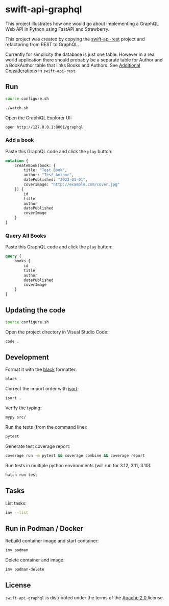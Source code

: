 # swift-api-graphql

This project illustrates how one would go about implementing a GraphQL Web API in Python using FastAPI and Strawberry. 

This project was created by copying the [swift-api-rest](https://github.com/vkantchev/swift-api-rest) project and refactoring from REST to GraphQL. 

Currently for simplicity the database is just one table. However in a real world application there should probably be a separate table for Author and a BookAuthor table that links Books and Authors. See [Additional Considerations](https://github.com/vkantchev/swift-api-rest?tab=readme-ov-file#additional-considerations) in `swift-api-rest`.

## Run

```bash
source configure.sh

./watch.sh
```

Open the Graph<i>i</i>QL Explorer UI:

```bash
open http://127.0.0.1:8001/graphql
```

### Add a book

Paste this GraphQL code and click the `play` button:

```graphql
mutation {
    createBook(book: {
        title: "Test Book",
        author: "Test Author",
        datePublished: "2023-01-01",
        coverImage: "http://example.com/cover.jpg"
    }) {
        id
        title
        author
        datePublished
        coverImage
    }
}
```

### Query All Books

Paste this GraphQL code and click the `play` button:

```graphql
query {
    books {
        id
        title
        author
        datePublished
        coverImage
    }
}
```

## Updating the code

```bash
source configure.sh
```

Open the project directory in Visual Studio Code:

```bash
code .
```

## Development

Format it with the [black](https://black.readthedocs.io/en/stable/) formatter:

```sh
black .
```

Correct the import order with [isort](https://pycqa.github.io/isort/):

```sh
isort .
```

Verify the typing:

```sh
mypy src/
```

Run the tests (from the command line):

```sh
pytest
```

Generate test coverage report:

```bash
coverage run -m pytest && coverage combine && coverage report
```

Run tests in multiple python environments (will run for 3.12, 3.11, 3.10):

```sh
hatch run test
```

## Tasks

List tasks:

```bash
inv --list
```

## Run in Podman / Docker 

Rebuild container image and start container:

```bash
inv podman
```

Delete container and image:

```bash
inv podman-delete
```

## License

`swift-api-graphql` is distributed under the terms of the [Apache 2.0 ](https://spdx.org/licenses/Apache-2.0.html) license.
